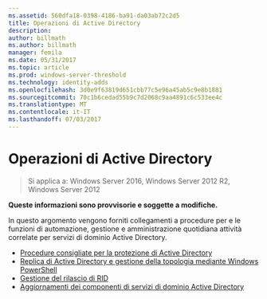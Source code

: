 ```yaml
---
ms.assetid: 560dfa18-0398-4186-ba91-da03ab72c2d5
title: Operazioni di Active Directory
description: 
author: billmath
ms.author: billmath
manager: femila
ms.date: 05/31/2017
ms.topic: article
ms.prod: windows-server-threshold
ms.technology: identity-adds
ms.openlocfilehash: 3d0e9f63819d651cbb77c5e96a45ab5c9e8b1881
ms.sourcegitcommit: 70c1b6cedad55b9c7d2068c9aa4891c6c533ee4c
ms.translationtype: MT
ms.contentlocale: it-IT
ms.lasthandoff: 07/03/2017
---
```

# <a name="ad-ds-operations"></a>Operazioni di Active Directory

>Si applica a: Windows Server 2016, Windows Server 2012 R2, Windows Server 2012

**Queste informazioni sono provvisorie e soggette a modifiche.**  
  
In questo argomento vengono forniti collegamenti a procedure per e le funzioni di automazione, gestione e amministrazione quotidiana attività correlate per servizi di dominio Active Directory.  
  
* [Procedure consigliate per la protezione di Active Directory](../../../ad-ds/plan/security-best-practices/Best-Practices-for-Securing-Active-Directory.md)  
* [Replica di Active Directory e gestione della topologia mediante Windows PowerShell](../../../ad-ds/manage/powershell/Active-Directory-Replication-and-Topology-Management-Using-Windows-PowerShell.md)  
* [Gestione del rilascio di RID](../../../ad-ds/manage/Managing-RID-Issuance.md)  
* [Aggiornamenti dei componenti di servizi di dominio Active Directory](../../../ad-ds/manage/component-updates/Active-Directory-Domain-Services-Component-Updates.md)


